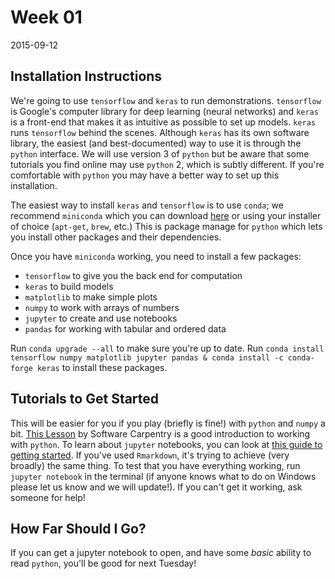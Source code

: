 # Week 01

2015-09-12

## Installation Instructions

We're going to use `tensorflow` and `keras` to run demonstrations.
`tensorflow` is Google's computer library for deep learning (neural networks) and `keras` is a front-end that makes it as intuitive as possible to set up models.
`keras` runs `tensorflow` behind the scenes.
Although `keras` has its own software library, the easiest (and best-documented) way to use it is through the `python` interface.
We will use version 3 of `python` but be aware that some tutorials you find online may use `python` 2, which is subtly different.
If you're comfortable with `python` you may have a better way to set up this installation.

The easiest way to install `keras` and `tensorflow` is to use `conda`; we recommend `miniconda` which you can download [here](https://conda.io/miniconda.html) or using your installer of choice (`apt-get`, `brew`, etc.)
This is package manage for `python` which lets you install other packages and their dependencies.

Once you have `miniconda` working, you need to install a few packages:

- `tensorflow` to give you the back end for computation
- `keras` to build models
- `matplotlib` to make simple plots
- `numpy` to work with arrays of numbers
- `jupyter` to create and use notebooks
- `pandas` for working with tabular and ordered data

Run `conda upgrade --all` to make sure you're up to date.
Run `conda install tensorflow numpy matplotlib jupyter pandas & conda install -c conda-forge keras` to install these packages.

## Tutorials to Get Started

This will be easier for you if you play (briefly is fine!) with `python` and `numpy` a bit.
[This Lesson](http://swcarpentry.github.io/python-novice-inflammation/) by Software Carpentry is a good introduction to working with `python`.
To learn about `jupyter` notebooks, you can look at [this guide to getting started](https://jupyter.readthedocs.io/en/latest/running.html).
If you've used `Rmarkdown`, it's trying to achieve (very broadly) the same thing.
To test that you have everything working, run `jupyter notebook` in the terminal (if anyone knows what to do on Windows please let us know and we will update!).
If you can't get it working, ask someone for help!

## How Far Should I Go?

If you can get a jupyter notebook to open, and have some *basic* ability to read `python`, you'll be good for next Tuesday!
